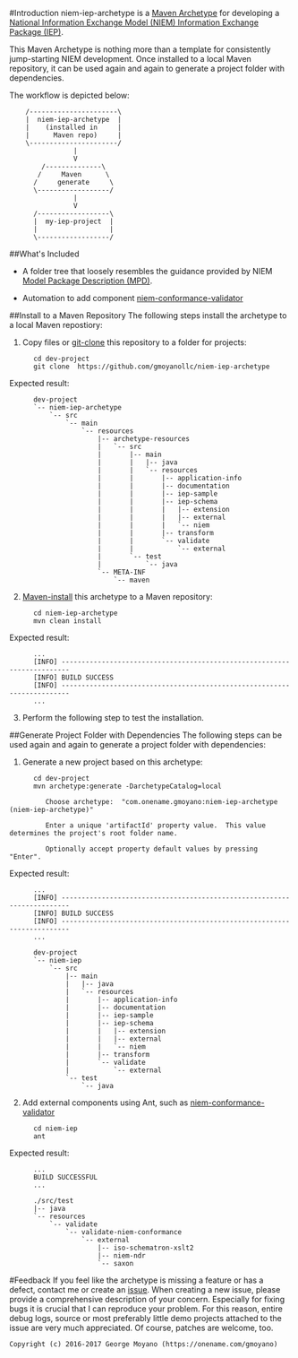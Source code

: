 #Introduction
niem-iep-archetype is a [Maven Archetype](https://maven.apache.org/guides/introduction/introduction-to-archetypes.html) for developing a [National Information Exchange Model (NIEM) Information Exchange Package (IEP)](https://www.niem.gov/technical/Pages/Exchange-Assemble-And-Document.aspx).  

This Maven Archetype is nothing more than a template for consistently jump-starting NIEM development.  Once installed to a local Maven repository, it can be used again and again to generate a project folder with dependencies.  

The workflow is depicted below:
```
    /----------------------\
    |  niem-iep-archetype  |
    |    (installed in     |
    |      Maven repo)     |
    \----------------------/
                |
                V 
        /--------------\
       /     Maven      \
      /     generate     \
      \------------------/
                |
                V 
      /------------------\
      |  my-iep-project  |
      |                  |
      \------------------/
```
##What's Included

* A folder tree that loosely resembles the guidance provided by NIEM 
  [Model Package Description (MPD)](https://reference.niem.gov/niem/specification/model-package-description/3.0/model-package-description-3.0.html#appendix_E). 

* Automation to add component 
  [niem-conformance-validator](https://github.com/gmoyanollc/niem-conformance-validator)

##Install to a Maven Repository
The following steps install the archetype to a local Maven repostiory:

1. Copy files or [git-clone](https://git-scm.com) this repository to a folder for projects:
```
      cd dev-project
      git clone  https://github.com/gmoyanollc/niem-iep-archetype
```    
Expected result:
```    
      dev-project
      `-- niem-iep-archetype
          `-- src
              `-- main
                  `-- resources
                      |-- archetype-resources
                      |   `-- src
                      |       |-- main
                      |       |   |-- java
                      |       |   `-- resources
                      |       |       |-- application-info
                      |       |       |-- documentation
                      |       |       |-- iep-sample
                      |       |       |-- iep-schema
                      |       |       |   |-- extension
                      |       |       |   |-- external
                      |       |       |   `-- niem
                      |       |       |-- transform
                      |       |       `-- validate
                      |       |           `-- external
                      |       `-- test
                      |           `-- java
                      `-- META-INF
                          `-- maven
```
2. [Maven-install](https://maven.apache.org/download.cgi) this archetype to a Maven repository:
```
      cd niem-iep-archetype
      mvn clean install
``` 
Expected result:
```   
      ...
      [INFO] ------------------------------------------------------------------------
      [INFO] BUILD SUCCESS
      [INFO] ------------------------------------------------------------------------
      ...
```
3. Perform the following step to test the installation.

##Generate Project Folder with Dependencies
The following steps can be used again and again to generate a project folder with dependencies:

1. Generate a new project based on this archetype:
```
      cd dev-project
      mvn archetype:generate -DarchetypeCatalog=local

         Choose archetype:  "com.onename.gmoyano:niem-iep-archetype (niem-iep-archetype)"
         
         Enter a unique 'artifactId' property value.  This value determines the project's root folder name.
         
         Optionally accept property default values by pressing "Enter".
```
Expected result:
```  
      ...
      [INFO] ------------------------------------------------------------------------
      [INFO] BUILD SUCCESS
      [INFO] ------------------------------------------------------------------------
      ...
      
      dev-project
      `-- niem-iep
          `-- src
              |-- main
              |   |-- java
              |   `-- resources
              |       |-- application-info
              |       |-- documentation
              |       |-- iep-sample
              |       |-- iep-schema
              |       |   |-- extension
              |       |   |-- external
              |       |   `-- niem
              |       |-- transform
              |       `-- validate
              |           `-- external
              `-- test
                  `-- java
```
2. Add external components using Ant, such as [niem-conformance-validator]( https://github.com/gmoyanollc/niem-conformance-validator)
```
      cd niem-iep
      ant
```
Expected result:
```    
      ...
      BUILD SUCCESSFUL
      ...
      
      ./src/test
      |-- java
      `-- resources
          `-- validate
              `-- validate-niem-conformance
                  `-- external
                      |-- iso-schematron-xslt2
                      |-- niem-ndr
                      `-- saxon
```    
#Feedback
If you feel like the archetype is missing a feature or has a defect, contact me or create an [issue](https://github.com/gmoyanollc/niem-iep-archetype/issues). When creating a new issue, please provide a comprehensive description of your concern. Especially for fixing bugs it is crucial that I can reproduce your problem. For this reason, entire debug logs, source or most preferably little demo projects attached to the issue are very much appreciated. Of course, patches are welcome, too.
```
Copyright (c) 2016-2017 George Moyano (https://onename.com/gmoyano)
```
